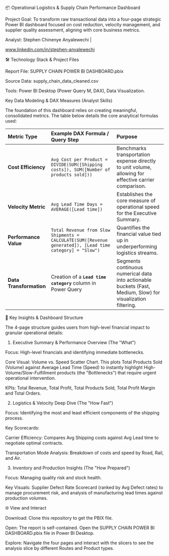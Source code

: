 📦 Operational Logistics & Supply Chain Performance Dashboard

Project Goal: To transform raw transactional data into a four-page strategic Power BI dashboard focused on cost reduction, velocity management, and supplier quality assessment, aligning with core business metrics.

Analyst: Stephen Chinenye Anyalewechi | 

www.linkedin.com/in/stephen-anyalewechi


🛠️ Technology Stack & Project Files

Report File: SUPPLY CHAIN POWER BI DASHBOARD.pbix

Source Data: supply_chain_data_cleaned.csv

Tools: Power BI Desktop (Power Query M, DAX), Data Visualization.

 Key Data Modeling & DAX Measures (Analyst Skills)

The foundation of this dashboard relies on creating meaningful, consolidated metrics. The table below details the core analytical formulas used:

| Metric Type | Example DAX Formula / Query Step | Purpose |
| :--- | :--- | :--- |
| **Cost Efficiency** | `Avg Cost per Product = DIVIDE(SUM([Shipping costs]), SUM([Number of products sold]))` | Benchmarks transportation expense directly to unit volume, allowing for effective carrier comparison. |
| **Velocity Metric** | `Avg Lead Time Days = AVERAGE([Lead time])` | Establishes the core measure of operational speed for the Executive Summary. |
| **Performance Value** | `Total Revenue from Slow Shipments = CALCULATE(SUM([Revenue generated]), [Lead time category] = "Slow")` | Quantifies the financial value tied up in underperforming logistics streams. |
| **Data Transformation** | Creation of a **`Lead time category`** column in Power Query | Segments continuous numerical data into actionable buckets (Fast, Medium, Slow) for visualization filtering. |

🚀 Key Insights & Dashboard Structure

The 4-page structure guides users from high-level financial impact to granular operational details:

1. Executive Summary & Performance Overview (The "What")

Focus: High-level financials and identifying immediate bottlenecks.

Core Visual: Volume vs. Speed Scatter Chart. This plots Total Products Sold (Volume) against Average Lead Time (Speed) to instantly highlight High-Volume/Slow-Fulfillment products (the "Bottlenecks") that require urgent operational intervention.

KPIs: Total Revenue, Total Profit, Total Products Sold, Total Profit Margin and Total Orders.

2. Logistics & Velocity Deep Dive (The "How Fast")

Focus: Identifying the most and least efficient components of the shipping process.

Key Scorecards:

Carrier Efficiency: Compares Avg Shipping costs against Avg Lead time to negotiate optimal contracts.

Transportation Mode Analysis: Breakdown of costs and speed by Road, Rail, and Air.

3. Inventory and Production Insights (The "How Prepared")

Focus: Managing quality risk and stock health.

Key Visuals: Supplier Defect Rate Scorecard (ranked by Avg Defect rates) to manage procurement risk, and analysis of manufacturing lead times against production volumes.

🌐 View and Interact

Download: Clone this repository to get the PBIX file.

Open: The report is self-contained. Open the SUPPLY CHAIN POWER BI DASHBOARD.pbix file in Power BI Desktop.

Explore: Navigate the four pages and interact with the slicers to see the analysis slice by different Routes and Product types.
